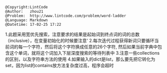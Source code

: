 ```
@Copyright:LintCode
@Author:   zhou21
@Problem:  http://www.lintcode.com/problem/word-ladder
@Language: Markdown
@Datetime: 17-02-25 17:22
```

1.此题采用宽优先搜索，注意要求的结果是起始词到终点词的词的总数（inclusive），在变量初始化的时候要注意‘
2.每次迭代过程获得新词只要循环当前词的每一个字符，然后将这个字符换成任意的26个字符, 然后如果当前字典中包含这个单词，就将这个词加入下层深度搜索的等待列表中
3.注意一些collections的区别，以及字符串方法的使用
4.如果输入的dict是list，那么要先把它转化为set，因为list的contains放方法复杂度过高，程序会超时